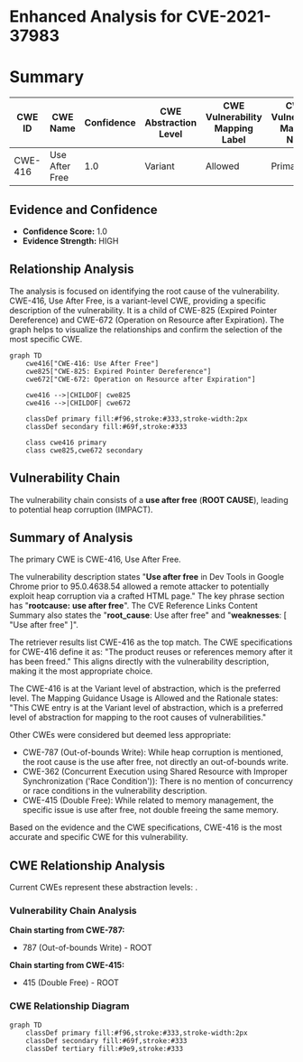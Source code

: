 # Enhanced Analysis for CVE-2021-37983

# Summary
| CWE ID | CWE Name | Confidence | CWE Abstraction Level | CWE Vulnerability Mapping Label | CWE-Vulnerability Mapping Notes |
|---|---|---|---|---|---|
| CWE-416 | Use After Free | 1.0 | Variant | Allowed | Primary CWE |

## Evidence and Confidence

*   **Confidence Score:** 1.0
*   **Evidence Strength:** HIGH

## Relationship Analysis
The analysis is focused on identifying the root cause of the vulnerability. CWE-416, Use After Free, is a variant-level CWE, providing a specific description of the vulnerability. It is a child of CWE-825 (Expired Pointer Dereference) and CWE-672 (Operation on Resource after Expiration). The graph helps to visualize the relationships and confirm the selection of the most specific CWE.

```mermaid
graph TD
    cwe416["CWE-416: Use After Free"]
    cwe825["CWE-825: Expired Pointer Dereference"]
    cwe672["CWE-672: Operation on Resource after Expiration"]
    
    cwe416 -->|CHILDOF| cwe825
    cwe416 -->|CHILDOF| cwe672

    classDef primary fill:#f96,stroke:#333,stroke-width:2px
    classDef secondary fill:#69f,stroke:#333
    
    class cwe416 primary
    class cwe825,cwe672 secondary
```

## Vulnerability Chain
The vulnerability chain consists of a **use after free** (**ROOT CAUSE**), leading to potential heap corruption (IMPACT).

## Summary of Analysis
The primary CWE is CWE-416, Use After Free.

The vulnerability description states "**Use after free** in Dev Tools in Google Chrome prior to 95.0.4638.54 allowed a remote attacker to potentially exploit heap corruption via a crafted HTML page." The key phrase section has "**rootcause:** **use after free**". The CVE Reference Links Content Summary also states the "**root_cause**: Use after free" and "**weaknesses**: [ "Use after free" ]".

The retriever results list CWE-416 as the top match. The CWE specifications for CWE-416 define it as: "The product reuses or references memory after it has been freed." This aligns directly with the vulnerability description, making it the most appropriate choice.

The CWE-416 is at the Variant level of abstraction, which is the preferred level. The Mapping Guidance Usage is Allowed and the Rationale states: "This CWE entry is at the Variant level of abstraction, which is a preferred level of abstraction for mapping to the root causes of vulnerabilities."

Other CWEs were considered but deemed less appropriate:
- CWE-787 (Out-of-bounds Write): While heap corruption is mentioned, the root cause is the use after free, not directly an out-of-bounds write.
- CWE-362 (Concurrent Execution using Shared Resource with Improper Synchronization ('Race Condition')): There is no mention of concurrency or race conditions in the vulnerability description.
- CWE-415 (Double Free): While related to memory management, the specific issue is use after free, not double freeing the same memory.

Based on the evidence and the CWE specifications, CWE-416 is the most accurate and specific CWE for this vulnerability.


## CWE Relationship Analysis

Current CWEs represent these abstraction levels: .


### Vulnerability Chain Analysis

**Chain starting from CWE-787:**
- 787 (Out-of-bounds Write) - ROOT


**Chain starting from CWE-415:**
- 415 (Double Free) - ROOT



### CWE Relationship Diagram

```mermaid
graph TD
    classDef primary fill:#f96,stroke:#333,stroke-width:2px
    classDef secondary fill:#69f,stroke:#333
    classDef tertiary fill:#9e9,stroke:#333
```